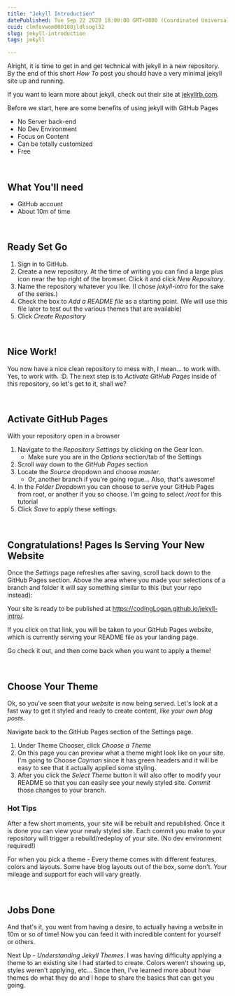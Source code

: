 ```yaml
---
title: "Jekyll Introduction"
datePublished: Tue Sep 22 2020 18:00:00 GMT+0000 (Coordinated Universal Time)
cuid: clmfovwom000108jldlsogl32
slug: jekyll-introduction
tags: jekyll

---
```


Alright, it is time to get in and get technical with jekyll in a new repository.  By the end of this short _How To_ post you should have a very minimal jekyll site up and running.

If you want to learn more about jekyll, check out their site at [jekyllrb.com](https://jekyllrb.com/).

Before we start, here are some benefits of using jekyll with GitHub Pages
- No Server back-end
- No Dev Environment
- Focus on Content
- Can be totally customized
- Free

&nbsp;
## What You'll need
- GitHub account
- About 10m of time

&nbsp;
## Ready Set Go
1. Sign in to GitHub.
1. Create a new repository.  At the time of writing you can find a large plus icon near the top right of the browser.  Click it and click _New Repository_.
1. Name the repository whatever you like.  (I chose _jekyll-intro_ for the sake of the series.)
1. Check the box to _Add a README file_ as a starting point.  (We will use this file later to test out the various themes that are available)
1. Click _Create Repository_

&nbsp;
## Nice Work!
You now have a nice clean repository to mess with, I mean... to work with.  Yes, to work with.  :D.  The next step is to _Activate GitHub Pages_ inside of this repository, so let's get to it, shall we?

&nbsp;
## Activate GitHub Pages
With your repository open in a browser
1. Navigate to the _Repository Settings_ by clicking on the Gear Icon.
    - Make sure you are in the _Options_ section/tab of the Settings
1. Scroll way down to the _GitHub Pages_ section
1. Locate the _Source_ dropdown and choose _master_.
    - Or, another branch if you're going rogue... Also, that's awesome!
1. In the _Folder Dropdown_ you can choose to serve your GitHub Pages from root, or another if you so choose.  I'm going to select _/root_ for this tutorial
1. Click _Save_ to apply these settings.

&nbsp;
## Congratulations!  Pages Is Serving Your New Website
Once the _Settings_ page refreshes after saving, scroll back down to the GitHub Pages section.  Above the area where you made your selections of a branch and folder it will say something similar to this (but your repo instead):

Your site is ready to be published at https://codingLogan.github.io/jekyll-intro/.

If you click on that link, you will be taken to your GitHub Pages website, which is currently serving your README file as your landing page.

Go check it out, and then come back when you want to apply a theme!

&nbsp;
## Choose Your Theme
Ok, so you've seen that your _website_ is now being served.  Let's look at a fast way to get it styled and ready to create content, _like your own blog posts_.

Navigate back to the GitHub Pages section of the Settings page.
1. Under Theme Chooser, click _Choose a Theme_
2. On this page you can preview what a theme might look like on your site.  I'm going to Choose _Cayman_ since it has green headers and it will be easy to see that it actually applied some styling.
3. After you click the _Select Theme_ button it will also offer to modify your README so that you can easily see your newly styled site.  _Commit_ those changes to your branch.

### Hot Tips
After a few short moments, your site will be rebuilt and republished.  Once it is done you can view your newly styled site.  Each commit you make to your repository will trigger a rebuild/redeploy of your site.  (No dev environment required!)

For when you pick a theme - Every theme comes with different features, colors and layouts.  Some have blog layouts out of the box, some don't.  Your mileage and support for each will vary greatly.

&nbsp;
## Jobs Done

And that's it, you went from having a desire, to actually having a website in 10m or so of time!  Now you can feed it with incredible content for yourself or others.

Next Up - _Understanding Jekyll Themes_.  I was having difficulty applying a theme to an existing site I had started to create.  Colors weren't showing up, styles weren't applying, etc...  Since then, I've learned more about how themes do what they do and I hope to share the basics that can get you going.